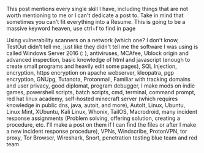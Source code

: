 This post mentions every single skill I have, including things that are not worth mentioning to me or I can't dedicate a post to. Take in mind that sometimes you can't fit everything into a Resume. This is going to be a massive keyword heaven, use ctrl+f to find in page

Using vulnerability scanners on a network (which one? I don't know, TestOut didn't tell me, just like they didn't tell me the software I was using is called Windows Server 2016 (: ), antiviruses, MCAfee, Ublock origin and advanced inspection, basic knowledge of html and javascript (enough to create small programs and heavily edit some pages), SQL Injection, encryption, https encryption on apache webserver, kleopatra, pgp encryption, GNUpg, Tutanota, Protonmail, Familiar with tracking domains and user privacy, good diplomat, program debugger, I make mods on indie games, powershell scripts, batch scripts, cmd, terminal, command prompt, red hat linux academy, self-hosted minecraft server (which requires knowledge in public dns, java, autoit, and more), AutoIt, Linux, Ubuntu, Linux Mint, XUbuntu, Kali Linux, Whonix, TailOS, Macrodroid, many incident response assignments (Problem solving, offering solution, creating a procedure, etc. I'll make a post on them if I can find the files or after I make a new incident response procedure), VPNs, Windscribe, ProtonVPN, tor proxy, Tor Browser, Wireshark, Snort, penetration testing blue team and red team
